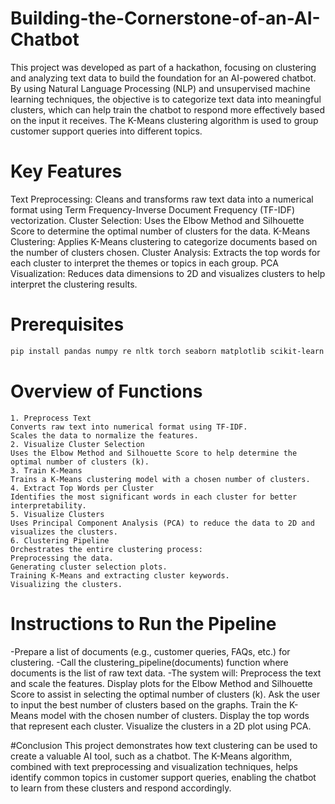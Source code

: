 # Building-the-Cornerstone-of-an-AI-Chatbot
This project was developed as part of a hackathon, focusing on clustering and analyzing text data to build the foundation for an AI-powered chatbot. By using Natural Language Processing (NLP) and unsupervised machine learning techniques, the objective is to categorize text data into meaningful clusters, which can help train the chatbot to respond more effectively based on the input it receives. The K-Means clustering algorithm is used to group customer support queries into different topics.

# Key Features
Text Preprocessing: Cleans and transforms raw text data into a numerical format using Term Frequency-Inverse Document Frequency (TF-IDF) vectorization.
Cluster Selection: Uses the Elbow Method and Silhouette Score to determine the optimal number of clusters for the data.
K-Means Clustering: Applies K-Means clustering to categorize documents based on the number of clusters chosen.
Cluster Analysis: Extracts the top words for each cluster to interpret the themes or topics in each group.
PCA Visualization: Reduces data dimensions to 2D and visualizes clusters to help interpret the clustering results.

# Prerequisites
```bash
pip install pandas numpy re nltk torch seaborn matplotlib scikit-learn
```

# Overview of Functions
```
1. Preprocess Text
Converts raw text into numerical format using TF-IDF.
Scales the data to normalize the features.
2. Visualize Cluster Selection
Uses the Elbow Method and Silhouette Score to help determine the optimal number of clusters (k).
3. Train K-Means
Trains a K-Means clustering model with a chosen number of clusters.
4. Extract Top Words per Cluster
Identifies the most significant words in each cluster for better interpretability.
5. Visualize Clusters
Uses Principal Component Analysis (PCA) to reduce the data to 2D and visualizes the clusters.
6. Clustering Pipeline
Orchestrates the entire clustering process:
Preprocessing the data.
Generating cluster selection plots.
Training K-Means and extracting cluster keywords.
Visualizing the clusters.
```

# Instructions to Run the Pipeline
-Prepare a list of documents (e.g., customer queries, FAQs, etc.) for clustering.
-Call the clustering_pipeline(documents) function where documents is the list of raw text data.
-The system will:
  Preprocess the text and scale the features.
  Display plots for the Elbow Method and Silhouette Score to assist in selecting the optimal number of clusters (k).
  Ask the user to input the best number of clusters based on the graphs.
  Train the K-Means model with the chosen number of clusters.
  Display the top words that represent each cluster.
  Visualize the clusters in a 2D plot using PCA.

#Conclusion
This project demonstrates how text clustering can be used to create a valuable AI tool, such as a chatbot. The K-Means algorithm, combined with text preprocessing and visualization techniques, helps identify common topics in customer support queries, enabling the chatbot to learn from these clusters and respond accordingly.

  
